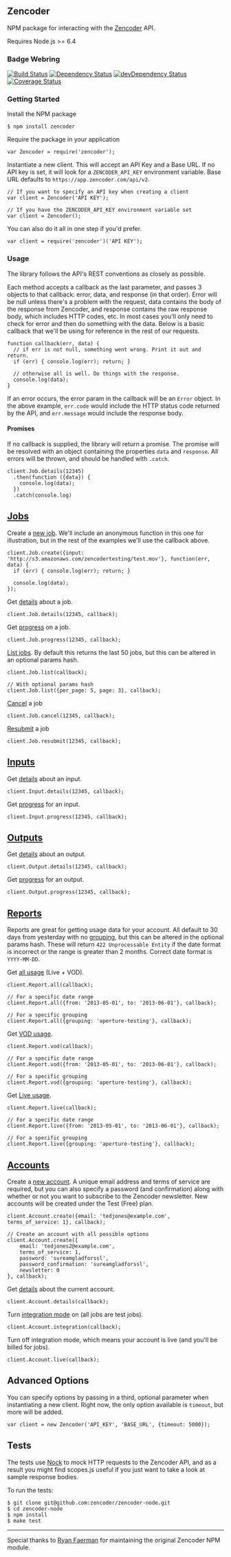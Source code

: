 Zencoder
----

NPM package for interacting with the [Zencoder](http://zencoder.com) API.

Requires Node.js >= 6.4

### Badge Webring

[![Build Status](https://travis-ci.org/zencoder/zencoder-node.png?branch=master)](https://travis-ci.org/zencoder/zencoder-node) [![Dependency Status](https://david-dm.org/zencoder/zencoder-node.png)](https://david-dm.org/zencoder/zencoder-node) [![devDependency Status](https://david-dm.org/zencoder/zencoder-node/dev-status.png)](https://david-dm.org/zencoder/zencoder-node#info=devDependencies) [![Coverage Status](https://coveralls.io/repos/zencoder/zencoder-node/badge.png?branch=master)](https://coveralls.io/r/zencoder/zencoder-node?branch=master)

### Getting Started

Install the NPM package

    $ npm install zencoder

Require the package in your application

    var Zencoder = require('zencoder');

Instantiate a new client. This will accept an API Key and a Base URL. If no API key is set, it will look for a `ZENCODER_API_KEY` environment variable. Base URL defaults to `https://app.zencoder.com/api/v2`.

    // If you want to specify an API key when creating a client
    var client = Zencoder('API KEY');

    // If you have the ZENCODER_API_KEY environment variable set
    var client = Zencoder();

You can also do it all in one step if you'd prefer.

    var client = require('zencoder')('API KEY');

### Usage

The library follows the API's REST conventions as closely as possible. 

Each method accepts a callback as the last parameter, and passes 3 objects to that callback: error, data, and response (in that order). Error will be null unless there's a problem with the request, data contains the body of the response from Zencoder, and response contains the raw response body, which includes HTTP codes, etc. In most cases you'll only need to check for error and then do something with the data. Below is a basic callback that we'll be using for reference in the rest of our requests.

    function callback(err, data) {
      // if err is not null, something went wrong. Print it out and return.
      if (err) { console.log(err); return; }

      // otherwise all is well. Do things with the response.
      console.log(data);
    }

If an error occurs, the error param in the callback will be an `Error` object. In the above example, `err.code` would include the HTTP status code returned by the API, and `err.message` would include the response body.

#### Promises
If no callback is supplied, the library will return a promise. The promise will be resolved with an object containing the properties `data` and `response`. All errors will be thrown, and should be handled with `.catch`.

    client.Job.details(12345)
      .then(function ({data}) {
        console.log(data);
      })
      .catch(console.log)

## [Jobs](https://brightcovelearning.github.io/Brightcove-API-References/zencoder-api/v2/doc/index.html#api-Jobs)

Create a [new job](https://brightcovelearning.github.io/Brightcove-API-References/zencoder-api/v2/doc/index.html#api-Jobs-Create_a_Job). We'll include an anonymous function in this one for illustration, but in the rest of the examples we'll use the callback above.

    client.Job.create({input: 'http://s3.amazonaws.com/zencodertesting/test.mov'}, function(err, data) {
      if (err) { console.log(err); return; }

      console.log(data);
    });

Get [details](https://brightcovelearning.github.io/Brightcove-API-References/zencoder-api/v2/doc/index.html#api-Jobs-Get_Job_Details) about a job.

    client.Job.details(12345, callback);

Get [progress](https://brightcovelearning.github.io/Brightcove-API-References/zencoder-api/v2/doc/index.html#api-Jobs-Job_Progress) on a job.

    client.Job.progress(12345, callback);

[List jobs](https://brightcovelearning.github.io/Brightcove-API-References/zencoder-api/v2/doc/index.html#api-Jobs-List_Jobs). By default this returns the last 50 jobs, but this can be altered in an optional params hash.

    client.Job.list(callback);

    // With optional params hash
    client.Job.list({per_page: 5, page: 3}, callback);

[Cancel](https://brightcovelearning.github.io/Brightcove-API-References/zencoder-api/v2/doc/index.html#api-Jobs-Cancel_a_Job) a job

    client.Job.cancel(12345, callback);

[Resubmit](https://brightcovelearning.github.io/Brightcove-API-References/zencoder-api/v2/doc/index.html#api-Jobs-Resubmit_a_Job) a job

    client.Job.resubmit(12345, callback);

## [Inputs](https://brightcovelearning.github.io/Brightcove-API-References/zencoder-api/v2/doc/index.html#api-Inputs)

Get [details](https://brightcovelearning.github.io/Brightcove-API-References/zencoder-api/v2/doc/index.html#api-Inputs-Get_Input_Details) about an input.

    client.Input.details(12345, callback);

Get [progress](https://brightcovelearning.github.io/Brightcove-API-References/zencoder-api/v2/doc/index.html#api-Inputs-Update_Input_Progress) for an input.

    client.Input.progress(12345, callback);

## [Outputs](https://brightcovelearning.github.io/Brightcove-API-References/zencoder-api/v2/doc/index.html#api-Outputs)

Get [details](https://brightcovelearning.github.io/Brightcove-API-References/zencoder-api/v2/doc/index.html#api-Outputs-Get_Output_Details) about an output.

    client.Output.details(12345, callback);

Get [progress](https://brightcovelearning.github.io/Brightcove-API-References/zencoder-api/v2/doc/index.html#api-Outputs-Update_Output_Progress) for an output.

    client.Output.progress(12345, callback);

## [Reports](https://brightcovelearning.github.io/Brightcove-API-References/zencoder-api/v2/doc/index.html#api-Reports)

Reports are great for getting usage data for your account. All default to 30 days from yesterday with no [grouping](https://support.brightcove.com/zencoder-encoding-settings-job#grouping), but this can be altered in the optional params hash. These will return `422 Unprocessable Entity` if the date format is incorrect or the range is greater than 2 months. Correct date format is `YYYY-MM-DD`.

Get [all usage](https://brightcovelearning.github.io/Brightcove-API-References/zencoder-api/v2/doc/index.html#api-Reports-Get_Usage_for_VOD___Live) (Live + VOD).

    client.Report.all(callback);

    // For a specific date range
    client.Report.all({from: '2013-05-01', to: '2013-06-01'}, callback);

    // For a specific grouping
    client.Report.all({grouping: 'aperture-testing'}, callback);

Get [VOD usage](https://brightcovelearning.github.io/Brightcove-API-References/zencoder-api/v2/doc/index.html#api-Reports-Get_Usage_for_VOD).

    client.Report.vod(callback);

    // For a specific date range
    client.Report.vod({from: '2013-05-01', to: '2013-06-01'}, callback);

    // For a specific grouping
    client.Report.vod({grouping: 'aperture-testing'}, callback);

Get [Live usage](https://brightcovelearning.github.io/Brightcove-API-References/zencoder-api/v2/doc/index.html#api-Reports-Get_Usage_for_Live).

    client.Report.live(callback);

    // For a specific date range
    client.Report.live({from: '2013-05-01', to: '2013-06-01'}, callback);

    // For a specific grouping
    client.Report.live({grouping: 'aperture-testing'}, callback);

## [Accounts](https://brightcovelearning.github.io/Brightcove-API-References/zencoder-api/v2/doc/index.html#api-Accounts)

Create a [new account](https://brightcovelearning.github.io/Brightcove-API-References/zencoder-api/v2/doc/index.html#api-Accounts-Create_an_Account). A unique email address and terms of service are required, but you can also specify a password (and confirmation) along with whether or not you want to subscribe to the Zencoder newsletter. New accounts will be created under the Test (Free) plan.

	client.Account.create({email: 'tedjones@example.com', terms_of_service: 1}, callback);

	// Create an account with all possible options
	client.Account.create({
		email: 'tedjones2@example.com',
		terms_of_service: 1,
		password: 'sureamgladforssl',
		password_confirmation: 'sureamgladforssl',
		newsletter: 0
	}, callback);

Get [details](https://brightcovelearning.github.io/Brightcove-API-References/zencoder-api/v2/doc/index.html#api-Accounts-Get_Account_Details) about the current account.

	client.Account.details(callback);

Turn [integration mode](https://brightcovelearning.github.io/Brightcove-API-References/zencoder-api/v2/doc/index.html#api-Accounts-Turn_On_Integration_Mode) on (all jobs are test jobs).

    client.Account.integration(callback);

Turn off integration mode, which means your account is live (and you'll be billed for jobs).

	client.Account.live(callback);

## Advanced Options

You can specify options by passing in a third, optional parameter when instantiating a new client. Right now, the only option available is `timeout`, but more will be added.

    var client = new Zencoder('API_KEY', 'BASE_URL', {timeout: 5000});

## Tests

The tests use [Nock](https://github.com/flatiron/nock) to mock HTTP requests to the Zencoder API, and as a result you might find scopes.js useful if you just want to take a look at sample response bodies.

To run the tests:

	$ git clone git@github.com:zencoder/zencoder-node.git
	$ cd zencoder-node
	$ npm install
	$ make test

----

Special thanks to [Ryan Faerman](http://www.ryanfaerman.com/) for maintaining the original Zencoder NPM module.
